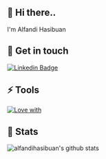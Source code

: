 ## 👋 Hi there..
I'm Alfandi Hasibuan

## 💬 Get in touch
[![Linkedin Badge](https://img.shields.io/badge/-LinkedIn-blue?style=for-the-badge&logo=Linkedin&&target=_blanklogoColor=white&link=https://www.linkedin.com/in/alfandihasibuan/)](https://www.linkedin.com/in/alfandihasibuan/)


<!--
**alfandihasibuan/alfandihasibuan** is a ✨ _special_ ✨ repository because its `README.md` (this file) appears on your GitHub profile.

Here are some ideas to get you started:

- 🔭 I’m currently working on ...
- 🌱 I’m currently learning ...
- 👯 I’m looking to collaborate on ...
- 🤔 I’m looking for help with ...
- 💬 Ask me about ...
- 📫 How to reach me: ...
- 😄 Pronouns: ...
- ⚡ Fun fact: ...
-->
## ⚡ Tools
[![Love with](https://skillicons.dev/icons?i=js,laravel,css,flutter)](https://skillicons.dev)


## 🌱 Stats
![alfandihasibuan's github stats](https://github-readme-stats.vercel.app/api?username=alfandihasibuan&show_icons=true&hide=contribs,prs&cache_seconds=86400&theme=holi)

<!--
### You can support me here!
Thanks for the coffee
<a href="https://trakteer.id/alfandihasibuan" target="_blank"><img id="wse-buttons-preview" src="https://cdn.trakteer.id/images/embed/trbtn-red-1.png?date=18-11-2023" height="40" style="border:0px;height:40px;" alt="Trakteer Saya"></a>
-->

